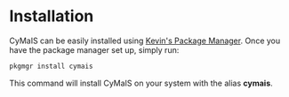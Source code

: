 # Installation

CyMaIS can be easily installed using [Kevin's Package Manager](https://github.com/kevinveenbirkenbach/package-manager). Once you have the package manager set up, simply run:

```bash
pkgmgr install cymais
```

This command will install CyMaIS on your system with the alias **cymais**.